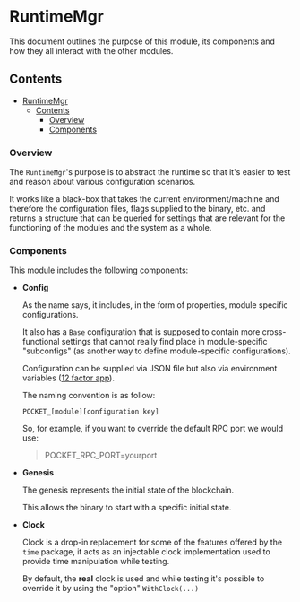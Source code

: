 # RuntimeMgr

This document outlines the purpose of this module, its components and how they all interact with the other modules.

## Contents

- [RuntimeMgr](#runtimemgr)
  - [Contents](#contents)
    - [Overview](#overview)
    - [Components](#components)

### Overview

The `RuntimeMgr`'s purpose is to abstract the runtime so that it's easier to test and reason about various configuration scenarios.

It works like a black-box that takes the current environment/machine and therefore the configuration files, flags supplied to the binary, etc. and returns a structure that can be queried for settings that are relevant for the functioning of the modules and the system as a whole.

### Components

This module includes the following components:

- **Config**

  As the name says, it includes, in the form of properties, module specific configurations.

  It also has a `Base` configuration that is supposed to contain more cross-functional settings that cannot really find place in module-specific "subconfigs" (as another way to define module-specific configurations).

  Configuration can be supplied via JSON file but also via environment variables ([12 factor app](https://12factor.net/)).

  The naming convention is as follow:

  `POCKET_[module][configuration key]`

  So, for example, if you want to override the default RPC port we would use:

  > POCKET_RPC_PORT=yourport

- **Genesis**

  The genesis represents the initial state of the blockchain.

  This allows the binary to start with a specific initial state.
  

- **Clock**

  Clock is a drop-in replacement for some of the features offered by the `time` package, it acts as an injectable clock implementation used to provide time manipulation while testing.

  By default, the **real** clock is used and while testing it's possible to override it by using the "option" `WithClock(...)`
